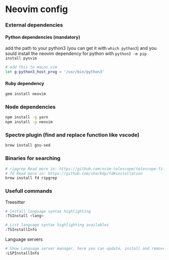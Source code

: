 # Neovim config

### External dependencies

#### Python dependencies (mandatory)

add the path to your python3 (you can get it with `which python3`) and you sould install the neovim dependency for python with `python3 -m pip install pynvim`

```bash
# add this to macos.vim
let g:python3_host_prog = '/usr/bin/python3'
```

#### Ruby dependency

```bash
gem install neovim
```


### Node dependencies

```bash
npm install -g yarn
npm install -g neovim
```

### Spectre plugin (find and replace function like vscode)

```bash
brew install gnu-sed
```

### Binaries for searching

```bash
# ripgrep Read more in: https://github.com/nvim-telescope/telescope-fzf-writer.nvim#exports
# fd Read more in: https://github.com/sharkdp/fd#installation
brew install fd ripgrep
```

### Usefull commands

Treesitter

```sh
# install language syntax highlighting
:TSInstall <lang>
```

```sh
# List language syntax highlighting availables
:TSInstallInfo
```

Language servers

```sh
# Show Language server manager, here you can update, install and remove many language servers
:LSPInstallInfo
```
